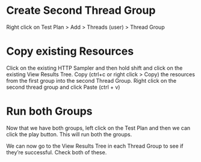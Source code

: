 # Create Second Thread Group
Right click on Test Plan > Add > Threads (user) > Thread Group

# Copy existing Resources
Click on the existing HTTP Sampler and then hold shift and click on the existing View Results Tree. 
Copy (ctrl+c or right click > Copy) the resources from the first group into the second Thread Group. 
Right click on the second thread group and click Paste (ctrl + v)

# Run both Groups
Now that we have both groups, left click on the Test Plan and then we can click the play button. This will run both the groups. 

We can now go to the View Results Tree in each Thread Group to see if they’re successful. Check both of these.


